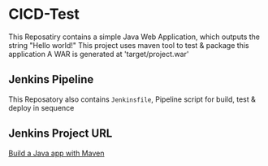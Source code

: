# CICD-Test
This Reposatiry contains a  simple Java Web Application, which outputs the string
"Hello world!"  This project uses maven tool to test & package this application
A WAR is generated at 'target/project.war'

## Jenkins Pipeline
This Reposatory also contains `Jenkinsfile`, Pipeline script for build, test & deploy in sequence

## Jenkins Project URL
[Build a Java app with Maven](https://jenkins.io/doc/tutorials/build-a-java-app-with-maven/)

